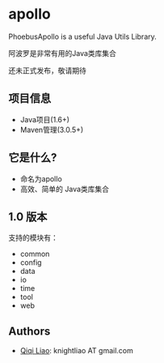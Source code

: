 apollo
==============

PhoebusApollo is a useful Java Utils Library.

阿波罗是非常有用的Java类库集合

还未正式发布，敬请期待

## 项目信息 ##

- Java项目(1.6+)
- Maven管理(3.0.5+)

## 它是什么? ##

- 命名为apollo
- 高效、简单的 Java类库集合

## 1.0 版本 ##

支持的模块有：

- common
- config
- data
- io
- time
- tool
- web

## Authors ##

- [Qiqi Liao](https://github.com/knightliao): knightliao AT gmail.com

